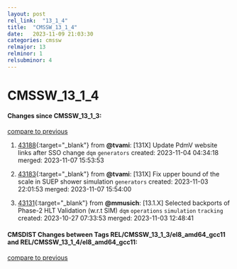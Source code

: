 ```yaml
---
layout: post
rel_link:  "13_1_4"
title:  "CMSSW_13_1_4"
date:   2023-11-09 21:03:30
categories: cmssw
relmajor: 13
relminor: 1
relsubminor: 4
---
```


# CMSSW_13_1_4
#### Changes since CMSSW_13_1_3:
[compare to previous](https://github.com/cms-sw/cmssw/compare/CMSSW_13_1_3...CMSSW_13_1_4)



1. [43188](http://github.com/cms-sw/cmssw/pull/43188){:target="_blank"}  from **@tvami**: [131X] Update PdmV website links after SSO change `dqm` `generators` created: 2023-11-04 04:34:18 merged: 2023-11-07 15:53:53

2. [43183](http://github.com/cms-sw/cmssw/pull/43183){:target="_blank"}  from **@tvami**: [131X] Fix upper bound of the scale in SUEP shower simulation `generators` created: 2023-11-03 22:01:53 merged: 2023-11-07 15:54:00

3. [43131](http://github.com/cms-sw/cmssw/pull/43131){:target="_blank"}  from **@mmusich**: [13.1.X] Selected backports of Phase-2 HLT Validation (w.r.t SIM)  `dqm` `operations` `simulation` `tracking` created: 2023-10-27 07:33:53 merged: 2023-11-03 12:48:41

#### CMSDIST Changes between Tags REL/CMSSW_13_1_3/el8_amd64_gcc11 and REL/CMSSW_13_1_4/el8_amd64_gcc11:
[compare to previous](https://github.com/cms-sw/cmsdist/compare/REL/CMSSW_13_1_3/el8_amd64_gcc11...REL/CMSSW_13_1_4/el8_amd64_gcc11)


